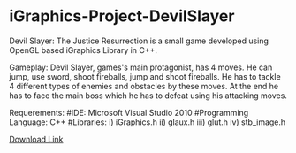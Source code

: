 # iGraphics-Project-DevilSlayer

Devil Slayer: The Justice Resurrection is a small game developed using OpenGL based iGraphics Library in C++.

Gameplay:
Devil Slayer, games's main protagonist, has 4 moves. He can jump, use sword, shoot fireballs, jump and shoot fireballs. He has to tackle 4 different types of enemies and obstacles by these moves.
At the end he has to face the main boss which he has to defeat using his attacking moves.

Requerements:
#IDE: Microsoft Visual Studio 2010
#Programming Language: C++
#Libraries:
i) iGraphics.h
ii) glaux.h
iii) glut.h
iv) stb_image.h

<a href="https://drive.google.com/file/d/1ABJ_EpwT8DrJrzIlUetpS2w4erTh7Yl5/view?usp=sharing">Download Link</a>
